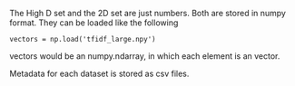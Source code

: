 The High D set and the 2D set are just numbers. Both are stored in numpy format. They can be loaded like the following
```
vectors = np.load('tfidf_large.npy')
```
vectors would be an numpy.ndarray, in which each element is an vector. 

Metadata for each dataset is stored as csv files. 


